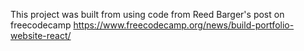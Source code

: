 This project was built from using code from Reed Barger's post on freecodecamp 
https://www.freecodecamp.org/news/build-portfolio-website-react/